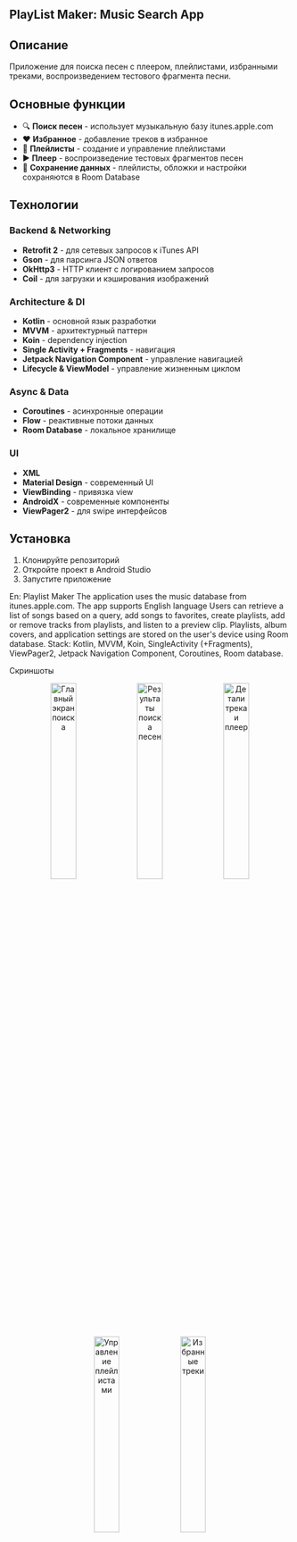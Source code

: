 
## PlayList Maker: Music Search App

## Описание
Приложение для поиска песен с плеером, плейлистами, избранными треками, воспроизведением тестового фрагмента песни. 

## Основные функции

- 🔍 **Поиск песен** - использует музыкальную базу itunes.apple.com
- ❤️ **Избранное** - добавление треков в избранное
- 📁 **Плейлисты** - создание и управление плейлистами
- ▶️ **Плеер** - воспроизведение тестовых фрагментов песен
- 💾 **Сохранение данных** - плейлисты, обложки и настройки сохраняются в Room Database

## Технологии

### Backend & Networking
- **Retrofit 2** - для сетевых запросов к iTunes API
- **Gson** - для парсинга JSON ответов
- **OkHttp3** - HTTP клиент с логированием запросов
- **Coil** - для загрузки и кэширования изображений

### Architecture & DI
- **Kotlin** - основной язык разработки
- **MVVM** - архитектурный паттерн
- **Koin** - dependency injection
- **Single Activity + Fragments** - навигация
- **Jetpack Navigation Component** - управление навигацией
- **Lifecycle & ViewModel** - управление жизненным циклом

### Async & Data
- **Coroutines** - асинхронные операции
- **Flow** - реактивные потоки данных
- **Room Database** - локальное хранилище


### UI
- **XML**
- **Material Design** - современный UI
- **ViewBinding** - привязка view
- **AndroidX** - современные компоненты
- **ViewPager2** - для swipe интерфейсов

## Установка

1. Клонируйте репозиторий
2. Откройте проект в Android Studio
3. Запустите приложение


En: 
Playlist Maker
The application uses the music database from itunes.apple.com.
The app supports English language
Users can retrieve a list of songs based on a query, add songs to favorites, create playlists, add or remove tracks from playlists, and listen to a preview clip. Playlists, album covers, and application settings are stored on the user\'s device using Room database.
Stack: Kotlin, MVVM, Koin, SingleActivity (+Fragments), ViewPager2, Jetpack Navigation Component, Coroutines, Room database.

Скриншоты
<div align="center">
<img src="https://github.com/user-attachments/assets/327bc9b9-8bda-4959-b545-57e7e3b3a944" width="30%" alt="Главный экран поиска">
<img src="https://github.com/user-attachments/assets/f73224cf-8626-4ae7-a7ba-fe893923f6dc" width="30%" alt="Результаты поиска песен">
<img src="https://github.com/user-attachments/assets/0b2c7134-e098-418c-9bcd-f4dc539c7ec3" width="30%" alt="Детали трека и плеер">
<img src="https://github.com/user-attachments/assets/cd3107ce-8c1f-4dd6-84f4-035a75e8ba3d" width="30%" alt="Управление плейлистами">
<img src="https://github.com/user-attachments/assets/e8818408-ae22-4d94-9091-5a260ed30ccb" width="30%" alt="Избранные треки"></div>

